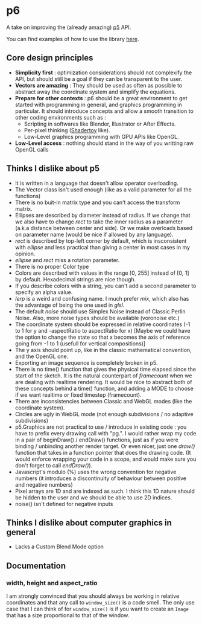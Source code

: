 # p6

A take on improving the (already amazing) [p5](https://p5js.org/) API.

You can find examples of how to use the library [here](https://github.com/JulesFouchy/p6-docs).

## Core design principles
  - **Simplicity first** : optimization considerations should not complexify the API, but should still be a goal if they can be transparent to the user.
  - **Vectors are amazing** : They should be used as often as possible to abstract away the coordinate system and simplify the equations.
  - **Prepare for other contexts** : p6 should be a great environment to get started with programming in general, and graphics programming in particular. It should introduce concepts and allow a smooth transition to other coding environments such as :
    - Scripting in softwares like Blender, Illustrator or After Effects.
    - Per-pixel thinking ([Shadertoy](https://www.shadertoy.com/) like).
    - Low-Level graphics programming with GPU APIs like OpenGL.
  - **Low-Level access** : nothing should stand in the way of you writting raw OpenGL calls

## Thinks I dislike about p5

- It is written in a language that doesn't allow operator overloading.
- The Vector class isn't used enough (like as a valid parameter for all the functions)
- There is no buit-in matrix type and you can't access the transform matrix.
- Ellipses are described by diameter instead of radius. If we change that we also have to change *rect* to take the inner radius as a parameter (a.k.a distance between center and side). Or we make overloads based on parameter name (would be nice if allowed by any language).
- *rect* is described by top-left corner by default, which is insconsistent with *ellipse* and less practical than giving a center in most cases in my opinion.
- *ellipse* and *rect* miss a rotation parameter.
- There is no proper Color type
- Colors are described with values in the range [0, 255] instead of [0, 1] by default. Hexadecimal strings are nice though.
- If you describe colors with a string, you can't add a second parameter to specify an alpha value.
- *lerp* is a weird and confusing name. I much prefer *mix*, which also has the advantage of being the one used in *glsl*.
- The default *noise* should use Simplex Noise instead of Classic Perlin Noise. Also, more noise types should be available (voronoise etc.)
- The coordinate system should be expressed in relative coordinates (-1 to 1 for y and -aspectRatio to aspectRatio for x) [Maybe we could have the option to change the state so that x becomes the axis of reference going from -1 to 1 (usefull for vertical compositions)]
- The y axis should point up, like in the classic mathematical convention, and the OpenGL one.
- Exporting an image sequence is completely broken in p5.
- There is no time() function that gives the physical time elapsed since the start of the sketch. It is the natural counterpart of *framecount* when we are dealing with realtime rendering. It would be nice to abstract both of these concepts behind a time() function, and adding a MODE to choose if we want realtime or fixed timestep (framecount).
- There are inconsistencies between Classic and WebGL modes (like the coordinate system).
- Circles are ugly in WebGL mode (not enough subdivisions / no adaptive subdivisions)
- p5.Graphics are not practical to use / introduce in existing code : you have to prefix every drawing call with "pg.". I would rather wrap my code in a pair of beginDraw() / endDraw() functions, just as if you were binding / unbinding another render target. Or even nicer, just one *draw()* function that takes in a function pointer that does the drawing code. (It would enforce wrapping your code in a scope, and would make sure you don't forget to call *endDraw()*).
- Javascript's modulo (%) uses the wrong convention for negative numbers (it introduces a discontinuity of behaviour between positive and negative numbers)
- Pixel arrays are 1D and are indexed as such. I think this 1D nature should be hidden to the user and we should be able to use 2D indices.
- noise() isn't defined for negative inputs

## Thinks I dislike about computer graphics in general

- Lacks a Custom Blend Mode option

## Documentation

### width, height and aspect_ratio

I am strongly convinced that you should always be working in relative coordinates and that any call to `window_size()` is a code smell. The only use case that I can think of for `window_size()` is if you want to create an `Image` that has a size proportional to that of the window.

